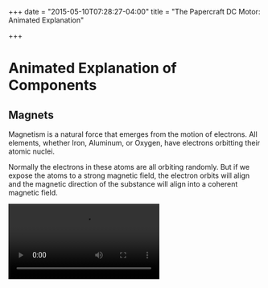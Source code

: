 +++
date = "2015-05-10T07:28:27-04:00"
title = "The Papercraft DC Motor: Animated Explanation"


+++

# Animated Explanation of Components 

## Magnets

Magnetism is a natural force that emerges from the motion of electrons. All elements, whether Iron, Aluminum, or Oxygen, have electrons orbitting their atomic nuclei.

Normally the electrons in these atoms are all orbiting randomly. But if we expose the atoms to a strong magnetic field, the electron orbits will align and the magnetic direction of the substance will align into a coherent magnetic field.

<video src="https://jasoben.github.io/dc_motor/public/images/animations/magnetic-atoms.webm" controls loop/>
### Magnetic Poles 

All magnetic fields have polarity, which means they point in a particular direciton. When magnetic fields are in line with each other, the magnets will attract.

<video src="https://jasoben.github.io/dc_motor/public/images/animations/magnets-attract-with-field-lines.webm" controls loop/>

The more available electrons there are in an element, the stronger the attraction. Elements such as Iron have many available electrons, whereas elements such as Copper do not.

When the magnetic fields oppose each other the magnets repel each other.

<video src="https://jasoben.github.io/dc_motor/public/images/animations/magnets-repel-with-field-lines.webm" controls loop/>

Just as with attraction, elements with more available electrons will repel more strongly.

## Induced Magnetic Field

A single electron flowing through a length of wire will induce a magnetic field around it.

<video src="https://jasoben.github.io/dc_motor/public/images/animations/electron-bar.webm" controls loop/>

The induced magnetic field will always spin counter clockwise. This phenomenon is known as the Right Hand Rule. Take your right hand and stick out your thumb. The direction your fingers curl is the direction of the induced magnetic field when the electron moves in the direciton of your thumb.

<img width="300" src="http://upload.wikimedia.org/wikipedia/commons/thumb/3/34/Right-hand_grip_rule.svg/2000px-Right-hand_grip_rule.svg.png"/>

## Batteries & Current

When you connect a loop of wire to a battery, current flows through it in the form of electrons.

The electrons induce a magnetic field around them while flowing through the while in accordance with the Right Hand Rule.

<video src="https://jasoben.github.io/dc_motor/public/images/animations/battery.webm" controls loop/>

## The Electromagnet

Combining an induced magnetic field in a spiral of wire with an element such as iron that readily aligns with the induced field allows us to build an electromagnet.

The electrons flow through the spiral, inducing magnetic fields around them and through the iron core. The atoms in the iron align their magnetic fields with the induced magnetic fields and a strong magnetic field emerges.

<video src="https://jasoben.github.io/dc_motor/public/images/animations/electromagnet.webm" controls loop/>

## A Spinning Electromagnet in a Strong Magnetic Field

The DC motor is, at its essence, just an electromagnet attached to a spinning rod, housed in a frame that has strong magnets on the outside.

The strong magnets have the same polarity, so they produce an even magnetic field through the motor.

If we run current through the electromagnet the induced magnetic field will repel against the existing strong magnetic field, spinning the rod until the electromagnet is aligned with the strong magnetic field, where it rests.

<video src="https://jasoben.github.io/dc_motor/public/images/animations/withoutcommutator.webm" controls loop/>

Of coures, a motor at rest can't do anything, which is why we need...

## The Commutator!

The commutator is the little bit of metal that makes the motor spin continuously.

It is two halves of a metal circle separated by a gap, attached to the spinning rod. As the rod spins current flows one way through the commutator into the electromagnet, forcing it to align with the magnets on the outside.

<video src="https://jasoben.github.io/dc_motor/public/images/animations/withcommutator.webm" controls loop/>

THEN the momentum of the spin causes the rod to rotate just a hair fraction more, at which point the other half of the commutator makes contact with the opposite side of the battery through the contact points (or brushes). The current now flows the other way, inducing an reverse magnetic field.

It's important to remember that the rod has spun the electromagnet 180 degrees, so the electromagnet's reversed magnetid field is now pointing the same direction as it did when the electromaget was at rest.

This constant reset of the electromagnet into a state of repulsion drives the motor for as long as current is supplied.
